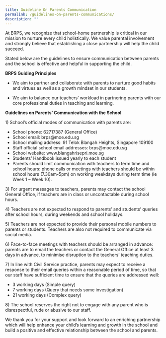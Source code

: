 ```yaml
---
title: Guideline On Parents Communication
permalink: /guidelines-on-parents-communications/
description: ""
---
```

<p>At BRPS, we recognize that school-home partnership is critical in our mission to nurture every child holistically. We value parental involvement and strongly believe that establishing a close partnership will help the child succeed.</p>
<p>Stated below are the guidelines to ensure communication between parents and the school is effective and helpful in supporting the child.</p>
<p><strong>BRPS Guiding Principles</strong></p>
<ul>
<li>We aim to partner and collaborate with parents to nurture good habits and virtues as well as a growth mindset in our students.</li>
</ul>
<ul>
<li>We aim to balance our teachers&rsquo; workload in partnering parents with our core professional duties in teaching and learning.</li>
</ul>
<p><strong>Guidelines on Parents&rsquo; Communication with the School</strong></p>
<p>1) School&rsquo;s official modes of communication with parents are:</p>
<ul>
<li>School phone: 62717387 (General Office)</li>
<li>School email: brps@moe.edu.sg</li>
<li>School mailing address: 91 Telok Blangah Heights, Singapore 109100</li>
<li>Staff official school email addresses: brps@moe.edu.sg</li>
<li>School website: www.blangahrisepri.moe.sg</li>
<li>Students&rsquo; Handbook issued yearly to each student</li>
<li>Parents should limit communication with teachers to term time and school hours: phone calls or meetings with teachers should be within school hours (7.30am-5pm) on working weekdays during term time (ie Week 1 &ndash; Week 10).</li>
</ul>
<p>3) For urgent messages to teachers, parents may contact the school General Office, if teachers are in class or uncontactable during school hours.</p>
<p>4) Teachers are not expected to respond to parents&rsquo; and students&rsquo; queries after school hours, during weekends and school holidays.</p>
<p>5) Teachers are not expected to provide their personal mobile numbers to parents or students. Teachers are also not required to communicate via social media.</p>
<p>6) Face-to-face meetings with teachers should be arranged in advance: parents are to email the teachers or contact the General Office at least 3 days in advance, to minimise disruption to the teachers&rsquo; teaching duties.</p>
<p>7) In line with Civil Service practice, parents may expect to receive a response to their email queries within a reasonable period of time, so that our staff have sufficient time to ensure that the queries are addressed well:</p>
<ul>
<li>3 working days (Simple query)</li>
<li>7 working days (Query that needs some investigation)</li>
<li>21 working days (Complex query)</li>
</ul>
<p>8) The school reserves the right not to engage with any parent who is disrespectful, rude or abusive to our staff.</p>
<p>We thank you for your support and look forward to an enriching partnership which will help enhance your child&rsquo;s learning and growth in the school and build a positive and effective relationship between the school and parents.</p>
